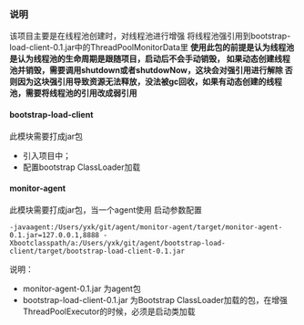 ### 说明
该项目主要是在线程池创建时，对线程池进行增强
将线程池强引用到bootstrap-load-client-0.1.jar中的ThreadPoolMonitorData里
**使用此包的前提是认为线程池是认为线程池的生命周期是跟随项目，启动后不会手动销毁，
如果动态创建线程池并销毁，需要调用shutdown或者shutdowNow，这块会对强引用进行解除
否则因为这块强引用导致资源无法释放，没法被gc回收，如果有动态创建的线程池，需要将线程池的引用改成弱引用**
#### bootstrap-load-client 
此模块需要打成jar包
- 引入项目中；
- 配置bootstrap ClassLoader加载

#### monitor-agent 
此模块需要打成jar包，当一个agent使用
启动参数配置
```
-javaagent:/Users/yxk/git/agent/monitor-agent/target/monitor-agent-0.1.jar=127.0.0.1,8888 -Xbootclasspath/a:/Users/yxk/git/agent/bootstrap-load-client/target/bootstrap-load-client-0.1.jar
```
说明：
- monitor-agent-0.1.jar 为agent包
- bootstrap-load-client-0.1.jar  为Bootstrap ClassLoader加载的包，在增强ThreadPoolExecutor的时候，必须是启动类加载
